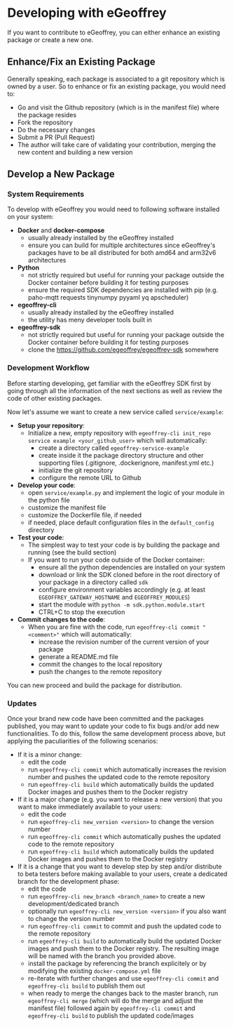 # Developing with eGeoffrey

If you want to contribute to eGeoffrey, you can either enhance an existing package or create a new one.

## Enhance/Fix an Existing Package

Generally speaking, each package is associated to a git repository which is owned by a user. So to enhance or fix an existing package, you would need to:

* Go and visit the Github repository (which is in the manifest file) where the package resides
* Fork the repository
* Do the necessary changes
* Submit a PR (Pull Request)
* The author will take care of validating your contribution, merging the new content and building a new version

## Develop a New Package 

### System Requirements

To develop with eGeoffrey you would need to following software installed on your system:

* **Docker** and **docker-compose**
    * usually already installed by the eGeoffrey installed
    * ensure you can build for multiple architectures since eGeoffrey's packages have to be all distributed for both amd64 and arm32v6 architectures
* **Python**
    * not strictly required but useful for running your package outside the Docker container before building it for testing purposes
    * ensure the required SDK dependencies are installed with pip (e.g. paho-mqtt requests tinynumpy pyyaml yq apscheduler)
* **egeoffrey-cli**
    * usually already installed by the eGeoffrey installed
    * the utility has meny developer tools built in
* **egeoffrey-sdk**
    * not strictly required but useful for running your package outside the Docker container before building it for testing purposes
    * clone the https://github.com/egeoffrey/egeoffrey-sdk somewhere

### Development Workflow

Before starting developing, get familiar with the eGeoffrey SDK first by going through all the information of the next  sections as well as review the code of other existing packages. 

Now let's assume we want to create a new service called `service/example`:

* **Setup your repository**:
    * Initialize a new, empty repository with `egeoffrey-cli init_repo service example <your_github_user>` which will automatically:
        * create a directory called `egeoffrey-service-example` 
        * create inside it the package directory structure and other supporting files (.gitignore, .dockerignore, manifest.yml etc.)
        * initialize the git repository 
        * configure the remote URL to Github
* **Develop your code**:
    * open `service/example.py` and implement the logic of your module in the python file
    * customize the manifest file
    * customize the Dockerfile file, if needed
    * if needed, place default configuration files in the `default_config` directory
* **Test your code**:
    * The simplest way to test your code is by building the package and running (see the build section)
    * If you want to run your code outside of the Docker container:
        * ensure all the python dependencies are installed on your system
        * download or link the SDK cloned before in the root directory of your package in a directory called `sdk`
        * configure environment variables accordingly (e.g. at least `EGEOFFREY_GATEWAY_HOSTNAME` and `EGEOFFREY_MODULES`)
        * start the module with `python -m sdk.python.module.start`
        * CTRL+C to stop the execution
* **Commit changes to the code**:
    * When you are fine with the code, run `egeoffrey-cli commit "<comment>"` which will automatically:
        * increase the revision number of the current version of your package
        * generate a README.md file
        * commit the changes to the local repository
        * push the changes to the remote repository
    
You can new proceed and build the package for distribution.

### Updates

Once your brand new code have been committed and the packages published, you may want to update your code to fix bugs and/or add new functionalities. To do this, follow the same development process above, but applying the paculiarities of the following scenarios:

* If it is a minor change:
    * edit the code
    * run `egeoffrey-cli commit` which automatically increases the revision number and pushes the updated code to the remote repository
    * run `egeoffrey-cli build` which automatically builds the updated Docker images and pushes them to the Docker registry
* If it is a major change (e.g. you want to release a new version) that you want to make immediately available to your users:
    * edit the code
    * run `egeoffrey-cli new_version <version>` to change the version number
    * run `egeoffrey-cli commit` which automatically pushes the updated code to the remote repository
    * run `egeoffrey-cli build` which automatically builds the updated Docker images and pushes them to the Docker registry
* If it is a change that you want to develop step by step and/or distribute to beta testers before making available to your users, create a dedicated branch for the development phase:
    * edit the code
    * run `egeoffrey-cli new_branch <branch_name>` to create a new development/dedicated branch
    * optionally run `egeoffrey-cli new_version <version>` if you also want to change the version number
    * run `egeoffrey-cli commit` to commit and push the updated code to the remote repository
    * run `egeoffrey-cli build` to automatically build the updated Docker images and push them to the Docker registry. The resulting image will be named with the branch you provided above.
    * install the package by referencing the branch explicitely or by modifying the existing `docker-compose.yml` file
    * re-iterate with further changes and use `egeoffrey-cli commit` and `egeoffrey-cli build` to publish them out
    * when ready to merge the changes back to the master branch, run `egeoffrey-cli merge` (which will do the merge and adjust the manifest file) followed again by `egeoffrey-cli commit` and `egeoffrey-cli build` to publish the updated code/images
